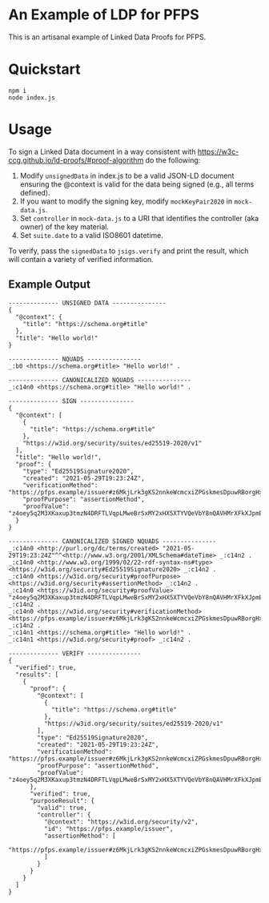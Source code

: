 # An Example of LDP for PFPS

This is an artisanal example of Linked Data Proofs for PFPS.

# Quickstart

```
npm i
node index.js
```

# Usage

To sign a Linked Data document in a way consistent with https://w3c-ccg.github.io/ld-proofs/#proof-algorithm do the following:

1. Modify `unsignedData` in index.js to be a valid JSON-LD document ensuring the @context is valid for the data being signed (e.g., all terms defined).
2. If you want to modify the signing key, modify `mockKeyPair2020` in `mock-data.js`.
3. Set `controller` in `mock-data.js` to a URI that identifies the controller (aka owner) of the key material.
4. Set `suite.date` to a valid ISO8601 datetime.

To verify, pass the `signedData` to `jsigs.verify` and print the result, which will contain a variety of verified information.

## Example Output

```
-------------- UNSIGNED DATA ---------------
{
  "@context": {
    "title": "https://schema.org#title"
  },
  "title": "Hello world!"
}

-------------- NQUADS ---------------
_:b0 <https://schema.org#title> "Hello world!" .

-------------- CANONICALIZED NQUADS ---------------
_:c14n0 <https://schema.org#title> "Hello world!" .

-------------- SIGN ---------------
{
  "@context": [
    {
      "title": "https://schema.org#title"
    },
    "https://w3id.org/security/suites/ed25519-2020/v1"
  ],
  "title": "Hello world!",
  "proof": {
    "type": "Ed25519Signature2020",
    "created": "2021-05-29T19:23:24Z",
    "verificationMethod": "https://pfps.example/issuer#z6MkjLrk3gKS2nnkeWcmcxiZPGskmesDpuwRBorgHxUXfxnG",
    "proofPurpose": "assertionMethod",
    "proofValue": "z4oey5q2M3XKaxup3tmzN4DRFTLVqpLMweBrSxMY2xHX5XTYVQeVbY8nQAVHMrXFkXJpmEcqdoDwLWxaqA3Q1geV6"
  }
}

-------------- CANONICALIZED SIGNED NQUADS ---------------
_:c14n0 <http://purl.org/dc/terms/created> "2021-05-29T19:23:24Z"^^<http://www.w3.org/2001/XMLSchema#dateTime> _:c14n2 .
_:c14n0 <http://www.w3.org/1999/02/22-rdf-syntax-ns#type> <https://w3id.org/security#Ed25519Signature2020> _:c14n2 .
_:c14n0 <https://w3id.org/security#proofPurpose> <https://w3id.org/security#assertionMethod> _:c14n2 .
_:c14n0 <https://w3id.org/security#proofValue> "z4oey5q2M3XKaxup3tmzN4DRFTLVqpLMweBrSxMY2xHX5XTYVQeVbY8nQAVHMrXFkXJpmEcqdoDwLWxaqA3Q1geV6"^^<https://w3id.org/security#multibase> _:c14n2 .
_:c14n0 <https://w3id.org/security#verificationMethod> <https://pfps.example/issuer#z6MkjLrk3gKS2nnkeWcmcxiZPGskmesDpuwRBorgHxUXfxnG> _:c14n2 .
_:c14n1 <https://schema.org#title> "Hello world!" .
_:c14n1 <https://w3id.org/security#proof> _:c14n2 .

-------------- VERIFY ---------------
{
  "verified": true,
  "results": [
    {
      "proof": {
        "@context": [
          {
            "title": "https://schema.org#title"
          },
          "https://w3id.org/security/suites/ed25519-2020/v1"
        ],
        "type": "Ed25519Signature2020",
        "created": "2021-05-29T19:23:24Z",
        "verificationMethod": "https://pfps.example/issuer#z6MkjLrk3gKS2nnkeWcmcxiZPGskmesDpuwRBorgHxUXfxnG",
        "proofPurpose": "assertionMethod",
        "proofValue": "z4oey5q2M3XKaxup3tmzN4DRFTLVqpLMweBrSxMY2xHX5XTYVQeVbY8nQAVHMrXFkXJpmEcqdoDwLWxaqA3Q1geV6"
      },
      "verified": true,
      "purposeResult": {
        "valid": true,
        "controller": {
          "@context": "https://w3id.org/security/v2",
          "id": "https://pfps.example/issuer",
          "assertionMethod": [
            "https://pfps.example/issuer#z6MkjLrk3gKS2nnkeWcmcxiZPGskmesDpuwRBorgHxUXfxnG"
          ]
        }
      }
    }
  ]
}
```
